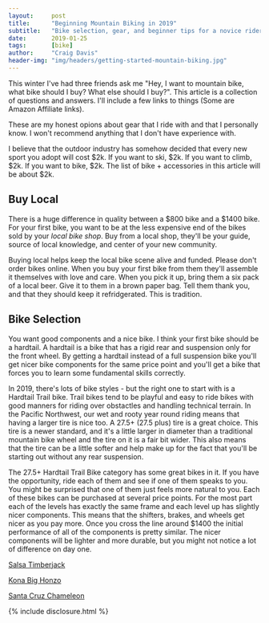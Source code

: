 ```yaml
---
layout:     post
title:      "Beginning Mountain Biking in 2019"
subtitle:   "Bike selection, gear, and beginner tips for a novice rider"
date:       2019-01-25
tags:       [bike]
author:     "Craig Davis"
header-img: "img/headers/getting-started-mountain-biking.jpg"
---
```


This winter I've had three friends ask me "Hey, I want to mountain bike, what bike should I buy? What else should I buy?". This article is a collection of questions and answers. I'll include a few links to things (Some are Amazon Affiliate links).

These are my honest opions about gear that I ride with and that I personally know. I won't recommend anything that I don't have experience with.

I believe that the outdoor industry has somehow decided that every new sport you adopt will cost $2k. If you want to ski, $2k. If you want to climb, $2k. If you want to bike, $2k. The list of bike + accessories in this article will be about $2k.

## Buy Local

There is a huge difference in quality between a $800 bike and a $1400 bike. For your first bike, you want to be at the less expensive end of the bikes sold by your *local bike shop*. Buy from a local shop, they'll be your guide, source of local knowledge, and center of your new community.

Buying local helps keep the local bike scene alive and funded. Please don't order bikes online. When you buy your first bike from them they'll assemble it themselves with love and care. When you pick it up, bring them a six pack of a local beer. Give it to them in a brown paper bag. Tell them thank you, and that they should keep it refridgerated. This is tradition.

## Bike Selection

You want good components and a nice bike. I think your first bike should be a hardtail. A hardtail is a bike that has a rigid rear and suspension only for the front wheel. By getting a hardtail instead of a full suspension bike you'll get nicer bike components for the same price point and you'll get a bike that forces you to learn some fundamental skills correctly.

In 2019, there's lots of bike styles - but the right one to start with is a Hardtail Trail bike. Trail bikes tend to be playful and easy to ride bikes with good manners for riding over obstactles and handling technical terrain. In the Pacific Northwest, our wet and rooty year round riding means that having a larger tire is nice too. A 27.5+ (27.5 plus) tire is a great choice. This tire is a newer standard, and it's a little larger in diameter than a traditional mountain bike wheel and the tire on it is a fair bit wider. This also means that the tire can be a little softer and help make up for the fact that you'll be starting out without any rear suspension.

The 27.5+ Hardtail Trail Bike category has some great bikes in it. If you have the opportunity, ride each of them and see if one of them speaks to you. You might be surprised that one of them just feels more natural to you. Each of these bikes can be purchased at several price points. For the most part each of the levels has exactly the same frame and each level up has slightly nicer components. This means that the shifters, brakes, and wheels get nicer as you pay more. Once you cross the line around $1400 the initial performance of all of the components is pretty similar. The nicer components will be lighter and more durable, but you might not notice a lot of difference on day one.

[Salsa Timberjack](https://salsacycles.com/bikes/timberjack/2019_timberjack_slx_27.5)

[Kona Big Honzo](http://www.konaworld.com/big_honzo.cfm)

[Santa Cruz Chameleon](https://www.santacruzbicycles.com/en-US/chameleon)


{% include disclosure.html %}